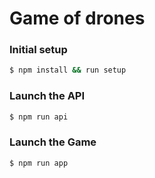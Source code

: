# Game of drones
### Initial setup
```sh
$ npm install && run setup
```
### Launch the API
```sh
$ npm run api
```
### Launch the Game
```sh
$ npm run app
```
